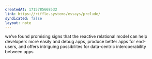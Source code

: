 ```yaml
---
createdAt: 1715785668532
link: https://riffle.systems/essays/prelude/
syndicated: false
layout: note
---
```


we’ve found promising signs that the reactive relational model can help developers more easily and debug apps, produce better apps for end-users, and offers intriguing possibilites for data-centric interoperability between apps
